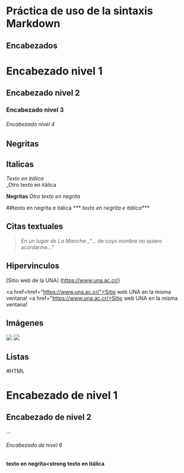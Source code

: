 # Práctica de uso de la sintaxis Markdown
## Encabezados

# Encabezado nivel 1
## Encabezado nivel 2
### Encabezado nivel 3
###### Encabezado nivel 4

## Negritas
## Italicas 
*Texto en itálica*   
_Otro texto en itálica

**Negritas**
_Otro texto en negrita_


##texto en negrita e itálica
_*** texto en negrita e itálica***_

## Citas textuales

>_En un lugar de La Mancha_
>_"... de cuyo nombre no quiero acordarme..."

## Hipervinculos
[Sitio web de la UNA] (https://www.una.ac.cr/)

<a href=href="https://www.una.ac.cr/">Sitio web UNA en la misma ventana!</a>
<a href="https://www.una.ac.cr/>Sitio web UNA en la misma ventana!</a>

## Imágenes
![](https://upload.wikimedia.org/wikipedia/commons/thumb/1/1b/R_logo.svg/200px-R_logo.svg.png)
![](rlogo.png)


## Listas


#HTML
<h1>Encabezado de nivel 1</h1>
<h2>Encabezado de nivel 2</h2>
...
<h6>Encabezado de nivel 6</h6>

<strong>texto en negrita<strong
<en> texto en itálica
